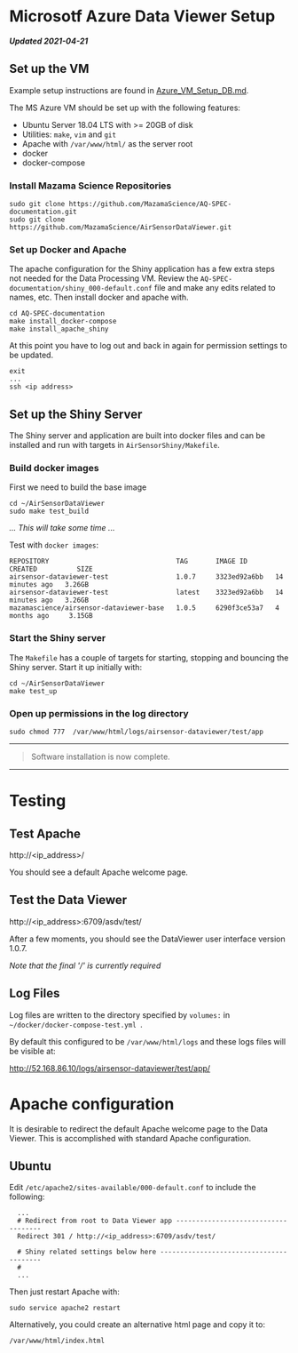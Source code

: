 # Microsotf Azure Data Viewer Setup

**_Updated 2021-04-21_**

## Set up the VM

Example setup instructions are found in [Azure_VM_Setup_DB.md](Azure_VM_Setup_DP.md).

The MS Azure VM should be set up with the following features:

* Ubuntu Server 18.04 LTS with >= 20GB of disk
* Utilities: `make`, `vim` and `git`
* Apache with `/var/www/html/` as the server root
* docker
* docker-compose

### Install Mazama Science Repositories

```
sudo git clone https://github.com/MazamaScience/AQ-SPEC-documentation.git
sudo git clone https://github.com/MazamaScience/AirSensorDataViewer.git
```

### Set up Docker and Apache

The apache configuration for the Shiny application has a few extra steps not
needed for the Data Processing VM. Review the 
`AQ-SPEC-documentation/shiny_000-default.conf` file and make any edits related
to names, etc. Then install docker and apache with.

```
cd AQ-SPEC-documentation
make install_docker-compose
make install_apache_shiny
```

At this point you have to log out and back in again for permission settings to
be updated.

```
exit
...
ssh <ip address>
```

## Set up the Shiny Server

The Shiny server and application are built into docker files and can be
installed and run with targets in `AirSensorShiny/Makefile`.

### Build docker images

First we need to build the base image

```
cd ~/AirSensorDataViewer
sudo make test_build
```

_... This will take some time ..._

Test with `docker images`:

```
REPOSITORY                                TAG       IMAGE ID       CREATED          SIZE
airsensor-dataviewer-test                 1.0.7     3323ed92a6bb   14 minutes ago   3.26GB
airsensor-dataviewer-test                 latest    3323ed92a6bb   14 minutes ago   3.26GB
mazamascience/airsensor-dataviewer-base   1.0.5     6290f3ce53a7   4 months ago     3.15GB
```

### Start the Shiny server

The `Makefile` has a couple of targets for starting, stopping and bouncing
the Shiny server. Start it up initially with:

```
cd ~/AirSensorDataViewer
make test_up
```

### Open up permissions in the log directory 

```
sudo chmod 777  /var/www/html/logs/airsensor-dataviewer/test/app
```

----
> Software installation is now complete. 
----

# Testing

## Test Apache

http://<ip_address>/

You should see a default Apache welcome page.

## Test the Data Viewer

http://<ip_address>:6709/asdv/test/

After a few moments, you should see the DataViewer user interface version 1.0.7. 

*Note that the final '/' is currently required*

## Log Files

Log files are written to the directory specified by `volumes:` in
`~/docker/docker-compose-test.yml `.

By default this configured to be `/var/www/html/logs` and these logs files will
be visible at:

http://52.168.86.10/logs/airsensor-dataviewer/test/app/


# Apache configuration

It is desirable to redirect the default Apache welcome page to the Data Viewer.
This is accomplished with standard Apache configuration.

## Ubuntu

Edit `/etc/apache2/sites-available/000-default.conf` to include the following:

```
  ...
  # Redirect from root to Data Viewer app ------------------------------------
  Redirect 301 / http://<ip_address>:6709/asdv/test/

  # Shiny related settings below here ----------------------------------------
  #
  ...
```

Then just restart Apache with:

```
sudo service apache2 restart
```

Alternatively, you could create an alternative html page and copy it to:

```
/var/www/html/index.html
```
